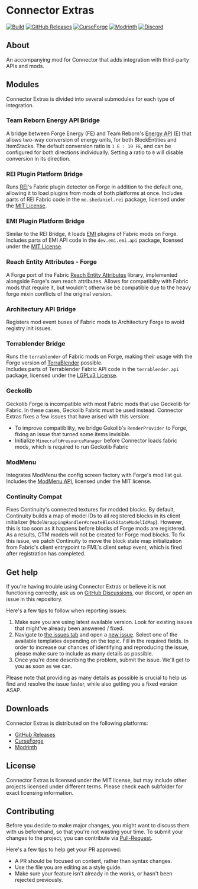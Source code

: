 # Connector Extras

[![Build](https://github.com/Sinytra/ConnectorExtras/actions/workflows/build.yml/badge.svg)](https://github.com/Sinytra/ConnectorExtras/actions/workflows/build.yml)
[![GitHub Releases](https://img.shields.io/github/v/release/Sinytra/ConnectorExtras?style=flat&label=Release&include_prereleases&sort=semver)](https://github.com/Sinytra/ConnectorExtras/releases/latest)
[![CurseForge](https://cf.way2muchnoise.eu/title/connector-extras.svg)](https://legacy.curseforge.com/minecraft/mc-mods/connector-extras)
[![Modrinth](https://img.shields.io/modrinth/dt/FYpiwiBR?color=00AF5C&label=modrinth&style=flat&logo=modrinth)](https://modrinth.com/mod/connector-extras)
[![Discord](https://discordapp.com/api/guilds/1141048834177388746/widget.png?style=shield)](https://discord.gg/mamk7z3TKZ)

## About

An accompanying mod for Connector that adds integration with third-party APIs and mods.

## Modules

Connector Extras is divided into several submodules for each type of integration.

### Team Reborn Energy API Bridge

A bridge between Forge Energy (FE) and Team Reborn's [Energy API](https://github.com/TechReborn/Energy) (E) that allows
two-way conversion of energy units, for both BlockEntities and ItemStacks.
The default conversion ratio is `1 E : 10 FE`, and can be configured for both directions individually.
Setting a ratio to `0` will disable conversion in its direction.

### REI Plugin Platform Bridge

Runs [REI](https://github.com/shedaniel/RoughlyEnoughItems)'s Fabric plugin detector on Forge in addition to the default
one, allowing it to load plugins from mods of both platforms at once.
Includes parts of REI Fabric code in the `me.shedaniel.rei` package, licensed under the
[MIT License](https://github.com/shedaniel/RoughlyEnoughItems/blob/8c03832d5ae716beba4047166505181cadd76e75/LICENSE).

### EMI Plugin Platform Bridge

Similar to the REI Bridge, it loads [EMI](https://github.com/emilyploszaj/emi) plugins of Fabric mods on Forge.
Includes parts of EMI API code in the `dev.emi.emi.api` package, licensed under the
[MIT License](https://github.com/emilyploszaj/emi/blob/deef228b4a35cbcccd2e48e645118ed333a26013/LICENSE).

### Reach Entity Attributes - Forge

A Forge port of the Fabric [Reach Entity Attributes](https://github.com/JamiesWhiteShirt/reach-entity-attributes)
library, implemented alongside Forge's own reach attributes. Allows for compatiblity with Fabric mods that require it,
but wouldn't otherwise be compatible due to the heavy forge mixin conflicts of the original version.

### Architectury API Bridge

Registers mod event buses of Fabric mods to Architectury Forge to avoid registry init issues.

### Terrablender Bridge

Runs the `terrablender` of Fabric mods on Forge, making their usage with the Forge version
of [TerraBlender](https://github.com/Glitchfiend/TerraBlender) possible.  
Includes parts of Terrablender Fabric API code in the `terrablender.api` package, licensed under the
[LGPLv3 License](https://github.com/Glitchfiend/TerraBlender/blob/32fab3c4dcf710ba1a7251b742e757dbafe251e6/LICENSE).

### Geckolib

Geckolib Forge is incompatible with most Fabric mods that use Geckolib for Fabric. In these cases, Geckolib Fabric must
be used instead. Connector Extras fixes a few issues that have arised with this version:
- To improve compatibility, we bridge Gekolib's `RenderProvider` to Forge, fixing an issue that turned
some items invisible.
- Initialize `Minecraft#resourceManager` before Connector loads fabric mods, which is required to run Geckolib Fabric

### ModMenu

Integrates ModMenu the config screen factory with Forge's mod list gui. Includes the 
[ModMenu API](https://github.com/TerraformersMC/ModMenu/tree/91460879c6d0693b14d1632baccea56bf3619f2e/src/main/java/com/terraformersmc/modmenu/api),
licensed under the MIT license.

### Continuity Compat

Fixes Continuity's connected textures for modded blocks. By default, Continuity builds a map of model IDs to
all registered blocks in its client initializer (`ModelWrappingHandler#createBlockStateModelIdMap`).
However, this is too soon as it happens before blocks of Forge mods are registered. As a results, CTM models will not
be created for Forge mod blocks. To fix this issue, we patch Continuity to move the block state map initialization from
Fabric's client entrypoint to FML's client setup event, which is fired after registration has completed.

## Get help

If you're having trouble using Connector Extras or believe it is not functioning correctly, ask us
on [GitHub Discussions](https://github.com/Sinytra/ConnectorExtras/discussions), our discord, or open an issue in this
repository.

Here's a few tips to follow when reporting issues:

1. Make sure you are using latest available version. Look for existing issues that might've already been answered /
   fixed.
2. Navigate to [the issues tab](https://github.com/Sinytra/ConnectorExtras/issues) and open
   a [new issue](https://github.com/Sinytra/ConnectorExtras/issues/new/choose). Select one of the available templates
   depending on the topic. Fill in the required fields. In order to increase our chances of identifying and reproducing
   the issue, please make sure to include as many details as possible.
3. Once you're done describing the problem, submit the issue. We'll get to you as soon as we can.

Please note that providing as many details as possible is crucial to help us find and resolve the issue faster, while
also getting you a fixed version ASAP.

## Downloads

Connector Extras is distributed on the following platforms:

- [GitHub Releases](https://github.com/Sinytra/ConnectorExtras/releases/latest)
- [CurseForge](https://legacy.curseforge.com/minecraft/mc-mods/connector-extras)
- [Modrinth](https://modrinth.com/mod/connector-extras)

## License

Connector Extras is licensed under the MIT license, but may include other projects licensed under different terms.
Please check each subfolder for exact licensing information.

## Contributing

Before you decide to make major changes, you might want to discuss them with us beforehand, so that you're not wasting
your time. To submit your changes to the project, you can contribute
via [Pull-Request](https://help.github.com/articles/creating-a-pull-request).

Here's a few tips to help get your PR approved:

* A PR should be focused on content, rather than syntax changes.
* Use the file you are editing as a style guide.
* Make sure your feature isn't already in the works, or hasn't been rejected previously.